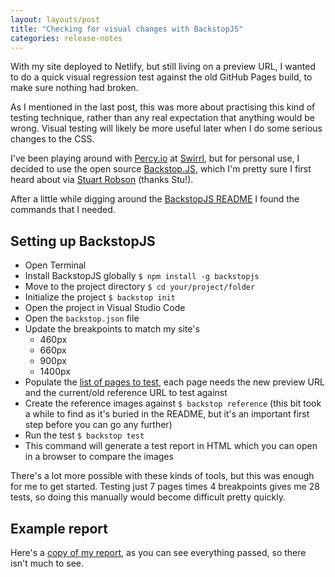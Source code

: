 ```yaml
---
layout: layouts/post
title: "Checking for visual changes with BackstopJS"
categories: release-notes
--- 
```


With my site deployed to Netlify, but still living on a preview URL, I wanted to do a quick visual regression test against the old GitHub Pages build, to make sure nothing had broken.

As I mentioned in the last post, this was more about practising this kind of testing technique, rather than any real expectation that anything would be wrong. Visual testing will likely be more useful later when I do some serious changes to the CSS.

I've been playing around with [Percy.io](https://percy.io/) at [Swirrl](https://www.swirrl.com/), but for personal use, I decided to use the open source [Backstop.JS](https://garris.github.io/BackstopJS/), which I'm pretty sure I first heard about via [Stuart Robson](https://twitter.com/StuRobson) (thanks Stu!).

After a little while digging around the [BackstopJS README](https://github.com/garris/BackstopJS) I found the commands that I needed.

## Setting up BackstopJS

- Open Terminal
- Install BackstopJS globally `$ npm install -g backstopjs`
- Move to the project directory `$ cd your/project/folder`
- Initialize the project `$ backstop init`
- Open the project in Visual Studio Code
- Open the `backstop.json` file
- Update the breakpoints to match my site's
	- 460px
	- 660px
	- 900px
	- 1400px
- Populate the [list of pages to test](https://www.benjystanton.co.uk/blog/create-a-list-of-sample-pages-for-testing/), each page needs the new preview URL and the current/old reference URL to test against
- Create the reference images against `$ backstop reference` (this bit took a while to find as it's buried in the README, but it's an important first step before you can go any further)
- Run the test `$ backstop test`
- This command will generate a test report in HTML which you can open in a browser to compare the images

There's a lot more possible with these kinds of tools, but this was enough for me to get started. Testing just 7 pages times 4 breakpoints gives me 28 tests, so doing this manually would become difficult pretty quickly.

## Example report

Here's a [copy of my report](https://friendly-fermi-9e5984.netlify.app/backstop_data/html_report/), as you can see everything passed, so there isn't much to see.
